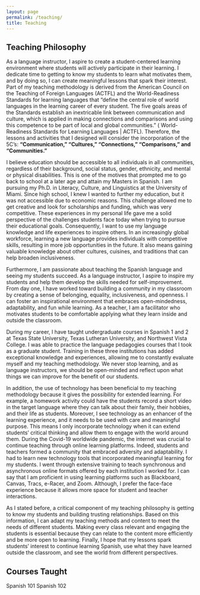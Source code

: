 ```yaml
---
layout: page
permalink: /teaching/
title: Teaching
---
```

## Teaching Philosophy

As a language instructor, I aspire to create a student-centered learning environment where students will actively participate in their learning. I dedicate time to getting to know my students to learn what motivates them, and by doing so, I can create meaningful lessons that spark their interest. Part of my teaching methodology is derived from the American Council on the Teaching of Foreign Languages (ACTFL) and the World-Readiness Standards for learning languages that “define the central role of world languages in the learning career of every student. The five goals areas of the Standards establish an inextricable link between communication and culture, which is applied in making connections and comparisons and using this competence to be part of local and global communities.” ( World-Readiness Standards for Learning Languages | ACTFL).   Therefore, the lessons and activities that I designed will consider the incorporation of the 5C’s: **“Communication,” “Cultures,” “Connections,” “Comparisons,” and “Communities.”**
 
I believe education should be accessible to all individuals in all communities, regardless of their background, social status, gender, ethnicity, and mental or physical disabilities. This is one of the motives that prompted me to go back to school at a later age and attain my Masters in Spanish. I am pursuing my Ph.D. in Literacy, Culture, and Linguistics at the University of Miami. Since high school, I knew I wanted to further my education, but it was not accessible due to economic reasons. This challenge allowed me to get creative and look for scholarships and funding, which was very competitive. These experiences in my personal life gave me a solid perspective of the challenges students face today when trying to pursue their educational goals.
Consequently, I want to use my language knowledge and life experiences to inspire others. In an increasingly global workforce, learning a new language provides individuals with competitive skills, resulting in more job opportunities in the future. It also means gaining valuable knowledge about other cultures, cuisines, and traditions that can help broaden inclusiveness.
 
Furthermore, I am passionate about teaching the Spanish language and seeing my students succeed. As a language instructor, I aspire to inspire my students and help them develop the skills needed for self-improvement. From day one, I have worked toward building a community in my classroom by creating a sense of belonging, equality, inclusiveness, and openness. I can foster an inspirational environment that embraces open-mindedness, adaptability, and fun while learning. As a teacher, I am a facilitator who motivates students to be comfortable applying what they learn inside and outside the classroom.
 
During my career, I have taught undergraduate courses in Spanish 1 and 2 at Texas State University, Texas Lutheran University, and Northwest Vista College. I was able to practice the language pedagogies courses that I took as a graduate student. Training in these three institutions has added exceptional knowledge and experiences, allowing me to constantly evaluate myself and my teaching methodology. We never stop learning, and as language instructors, we should be open-minded and reflect upon what things we can improve for the benefit of our students.
 
In addition, the use of technology has been beneficial to my teaching methodology because it gives the possibility for extended learning. For example, a homework activity could have the students record a short video in the target language where they can talk about their family, their hobbies, and their life as students. Moreover, I see technology as an enhancer of the learning experience, and it needs to be used with care and meaningful purpose. This means I only incorporate technology when it can extend students’ critical thinking and allow them to engage with the world around them. During the Covid-19 worldwide pandemic, the internet was crucial to continue teaching through online learning platforms. Indeed, students and teachers formed a community that embraced adversity and adaptability. I had to learn new technology tools that incorporated meaningful learning for my students. I went through extensive training to teach synchronous and asynchronous online formats offered by each institution I worked for. I can say that I am proficient in using learning platforms such as Blackboard, Canvas, Tracs, e-Racer, and Zoom. Although, I prefer the face-face experience because it allows more space for student and teacher interactions.
 
As I stated before, a critical component of my teaching philosophy is getting to know my students and building trusting relationships. Based on this information, I can adapt my teaching methods and content to meet the needs of different students. Making every class relevant and engaging the students is essential because they can relate to the content more efficiently and be more open to learning. Finally, I hope that my lessons spark students’ interest to continue learning Spanish, use what they have learned outside the classroom, and see the world from different perspectives.


## Courses Taught

Spanish 101
Spanish 102
